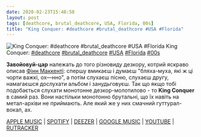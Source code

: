 ```yaml
---
date: 2020-02-23T15:48:58
layout: post
tags: [deathcore, brutal_deathcore, USA, Florida, 00s]
title: "King Conquer: #deathcore #brutal_deathcore #USA #Florida"
---
```

![King Conquer: #deathcore #brutal_deathcore #USA #Florida](https://res.cloudinary.com/vast-space-unexplored/image/upload/q_auto,dpr_auto,w_auto/photos/photo_903_23-02-2020_15-48-58.jpg)
King Conquer: [#deathcore](/tags/#deathcore) [#brutal_deathcore](/tags/#brutal_deathcore) [#USA](/tags/#USA) [#Florida](/tags/#Florida) [#00s](/tags/#00s)

**Завойовуй-цар** належать до того різновиду дезкору, котрий яскраво описав [Фінн Маккенті](https://www.youtube.com/channel/UCjewxGh1Gx5i5Uzxn0v-TPw): спершу вмикаєш і думаєш &quot;бляха-муха, які ж ці чорти важкі, ох—нно&quot;, а потім слухаєш пісню, слухаєш другу, намагаєшся дослухати альбом і занудьговуєш. Так що якщо тобі подобається слухати монотонне дезкор-молотилово - то **King Conquer** в самий раз. Вони настільки монотонно брутальні, що їх навіть на метал-архіви не приймають. Але який же у них смачний гуттурал-вокал, ах.

[APPLE MUSIC](https://music.apple.com/us/album/welcome-to-hell/1199345300) \| [SPOTIFY](https://open.spotify.com/album/1QzPqXqdThpBDoFIf3E2Ld) \| [DEEZER](https://www.deezer.com/album/15185735?utm_source=deezer&amp;utm_content=album-15185735&amp;utm_term=1601611822_1582465563&amp;utm_medium=web) \| [GOOGLE MUSIC](https://play.google.com/music/m/Bj7tthhfjjge2e2gktpszpwshum?t=Welcome_to_Hell_-_King_Conquer) \| [YOUTUBE](https://www.youtube.com/playlist?list=OLAK5uy_lWwK7AlO62g3-RbYjcfQY44txRuqptfLw) \| [RUTRACKER](https://rutracker.org/forum/viewtopic.php?t=3259584)